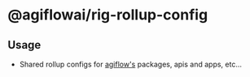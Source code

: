 # @agiflowai/rig-rollup-config

## Usage
- Shared rollup configs for [agiflow's](https://agiflow.io) packages, apis and apps, etc...  
